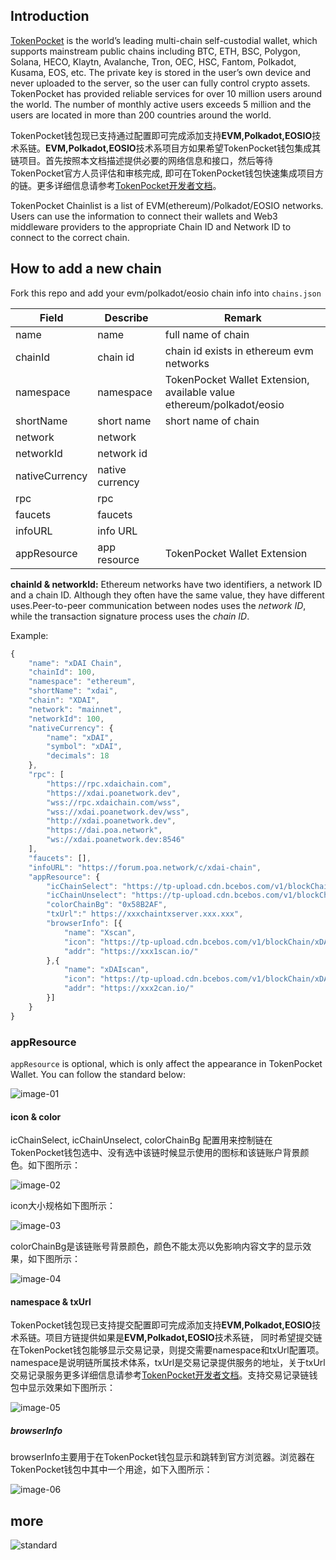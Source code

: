 ## Introduction

[TokenPocket](https://www.tokenpocket.pro) is the world’s leading multi-chain self-custodial wallet, which supports mainstream public chains including BTC, ETH, BSC, Polygon, Solana, HECO, Klaytn, Avalanche, Tron, OEC, HSC, Fantom, Polkadot, Kusama, EOS, etc. The private key is stored in the user’s own device and never uploaded to the server, so the user can fully control crypto assets. TokenPocket has provided reliable services for over 10 million users around the world. The number of monthly active users exceeds 5 million and the users are located in more than 200 countries around the world.

TokenPocket钱包现已支持通过配置即可完成添加支持**EVM,Polkadot,EOSIO**技术系链。**EVM,Polkadot,EOSIO**技术系项目方如果希望TokenPocket钱包集成其链项目。首先按照本文档描述提供必要的网络信息和接口，然后等待TokenPocket官方人员评估和审核完成, 即可在TokenPocket钱包快速集成项目方的链。更多详细信息请参考[TokenPocket开发者文档](https://help.tokenpocket.pro/tp-developer/network/chains/addchain-multifunction)。

TokenPocket Chainlist is a list of EVM(ethereum)/Polkadot/EOSIO networks. Users can use the information to connect their wallets and Web3 middleware providers to the appropriate Chain ID and Network ID to connect to the correct chain.

## How to add a new chain

Fork this repo and add your evm/polkadot/eosio chain info into `chains.json` 

| Field          | Describe        | Remark                                                       |
| -------------- | --------------- | ------------------------------------------------------------ |
| name           | name            | full name of chain                                           |
| chainId        | chain id        | chain id exists in ethereum evm networks                     |
| namespace      | namespace       | TokenPocket Wallet Extension, available value ethereum/polkadot/eosio |
| shortName      | short name      | short name of chain                                          |
| network        | network         |                                                              |
| networkId      | network id      |                                                              |
| nativeCurrency | native currency |                                                              |
| rpc            | rpc             |                                                              |
| faucets        | faucets         |                                                              |
| infoURL        | info URL        |                                                              |
| appResource    | app resource    | TokenPocket Wallet Extension                                 |

**chainId & networkId:** Ethereum networks have two identifiers, a network ID and a chain ID. Although they often have the same value, they have different uses.Peer-to-peer communication between nodes uses the *network ID*, while the transaction signature process uses the *chain ID*.

Example:

```javascript
{
    "name": "xDAI Chain",
    "chainId": 100,
    "namespace": "ethereum",  
    "shortName": "xdai",
    "chain": "XDAI",
    "network": "mainnet",
    "networkId": 100,
    "nativeCurrency": {
        "name": "xDAI",
        "symbol": "xDAI",
        "decimals": 18
    },
    "rpc": [
        "https://rpc.xdaichain.com",
        "https://xdai.poanetwork.dev",
        "wss://rpc.xdaichain.com/wss",
        "wss://xdai.poanetwork.dev/wss",
        "http://xdai.poanetwork.dev",
        "https://dai.poa.network",
        "ws://xdai.poanetwork.dev:8546"
    ],
    "faucets": [],
    "infoURL": "https://forum.poa.network/c/xdai-chain",
    "appResource": {
        "icChainSelect": "https://tp-upload.cdn.bcebos.com/v1/blockChain/xDAI/1.png",
        "icChainUnselect": "https://tp-upload.cdn.bcebos.com/v1/blockChain/xDAI/0.png",
        "colorChainBg": "0x58B2AF",
        "txUrl":" https://xxxchaintxserver.xxx.xxx", 
        "browserInfo": [{
            "name": "Xscan", 
            "icon": "https://tp-upload.cdn.bcebos.com/v1/blockChain/xDAI/1.png", 
            "addr": "https://xxx1scan.io/"
        },{
            "name": "xDAIscan", 
            "icon": "https://tp-upload.cdn.bcebos.com/v1/blockChain/xDAI/1.png", 
            "addr": "https://xxx2can.io/"
        }]
    }
}
```



### appResource

`appResource` is optional, which is only affect the appearance in TokenPocket Wallet. You can follow the standard below:

![image-01](https://tp-statics.tokenpocket.pro/images/chain-element/01.png)



#### icon & color

 icChainSelect, icChainUnselect, colorChainBg 配置用来控制链在TokenPocket钱包选中、没有选中该链时候显示使用的图标和该链账户背景颜色。如下图所示：

![image-02](https://tp-statics.tokenpocket.pro/images/chain-element/02.png)

icon大小规格如下图所示：

![image-03](https://tp-statics.tokenpocket.pro/images/chain-element/03.png)

colorChainBg是该链账号背景颜色，颜色不能太亮以免影响内容文字的显示效果，如下图所示：

![image-04](https://tp-statics.tokenpocket.pro/images/chain-element/04.png)



#### namespace & txUrl

TokenPocket钱包现已支持提交配置即可完成添加支持**EVM,Polkadot,EOSIO**技术系链。项目方链提供如果是**EVM,Polkadot,EOSIO**技术系链， 同时希望提交链在TokenPocket钱包能够显示交易记录，则提交需要namespace和txUrl配置项。namespace是说明链所属技术体系，txUrl是交易记录提供服务的地址，关于txUrl交易记录服务更多详细信息请参考[TokenPocket开发者文档](https://help.tokenpocket.pro/tp-developer/network/chains/addchain-multifunction)。支持交易记录链钱包中显示效果如下图所示：

![image-05](https://tp-statics.tokenpocket.pro/images/chain-element/05.png)



##### browserInfo

browserInfo主要用于在TokenPocket钱包显示和跳转到官方浏览器。浏览器在TokenPocket钱包中其中一个用途，如下入图所示：

![image-06](https://tp-statics.tokenpocket.pro/images/chain-element/06.png)



## more

![standard](https://tp-statics.tokenpocket.pro/images/custom-chains-standard-5.png)

